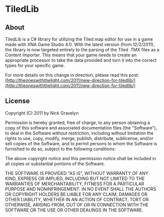 TiledLib
========

About
-----
TiledLib is a C# library for utilizing the Tiled map editor for use in a game made with XNA Game Studio 4.0. With the latest version (from 12/2/2011), the library is now targeted entirely to the parsing of the Tiled .TMX files as a Content Importer. This means that your game needs to create an appropriate processor to take the data provided and turn it into the correct types for your specific game.

For more details on this change in direction, please read this post: [http://theoneswiththelight.com/2011/new-direction-for-tiledlib/](http://theoneswiththelight.com/2011/new-direction-for-tiledlib/)


License
-------
Copyright (C) 2011 by Nick Gravelyn

Permission is hereby granted, free of charge, to any person obtaining a copy of this software and associated documentation files (the "Software"), to deal in the Software without restriction, including without limitation the rights to use, copy, modify, merge, publish, distribute, sublicense, and/or sell copies of the Software, and to permit persons to whom the Software is furnished to do so, subject to the following conditions:

The above copyright notice and this permission notice shall be included in all copies or substantial portions of the Software.

THE SOFTWARE IS PROVIDED "AS IS", WITHOUT WARRANTY OF ANY KIND, EXPRESS OR IMPLIED, INCLUDING BUT NOT LIMITED TO THE WARRANTIES OF MERCHANTABILITY, FITNESS FOR A PARTICULAR PURPOSE AND NONINFRINGEMENT. IN NO EVENT SHALL THE AUTHORS OR COPYRIGHT HOLDERS BE LIABLE FOR ANY CLAIM, DAMAGES OR OTHER LIABILITY, WHETHER IN AN ACTION OF CONTRACT, TORT OR OTHERWISE, ARISING FROM, OUT OF OR IN CONNECTION WITH THE SOFTWARE OR THE USE OR OTHER DEALINGS IN THE SOFTWARE.